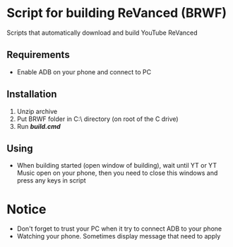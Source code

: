 # Script for building ReVanced (BRWF)
Scripts that automatically download and build YouTube ReVanced

## Requirements
- Enable ADB on your phone and connect to PC

## Installation
1. Unzip archive
2. Put BRWF folder in C:\ directory (on root of the C drive)
3. Run ***build.cmd***

## Using
- When building started (open window of building), wait until YT or YT Music open on your phone, then you need to close this windows and press any keys in script

# Notice
- Don't forget to trust your PC when it try to connect ADB to your phone
- Watching your phone. Sometimes display message that need to apply
